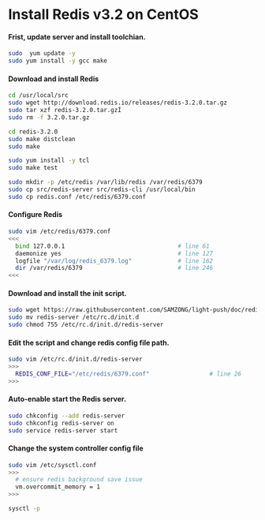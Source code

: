 # Install Redis v3.2 on CentOS

#### Frist, update server and install toolchian.

```bash
sudo  yum update -y
sudo yum install -y gcc make
```



#### Download and install Redis

```bash
cd /usr/local/src
sudo wget http://download.redis.io/releases/redis-3.2.0.tar.gz
sudo tar xzf redis-3.2.0.tar.gzÍ
sudo rm -f 3.2.0.tar.gz

cd redis-3.2.0
sudo make distclean
sudo make

sudo yum install -y tcl
sudo make test

sudo mkdir -p /etc/redis /var/lib/redis /var/redis/6379
sudo cp src/redis-server src/redis-cli /usr/local/bin
sudo cp redis.conf /etc/redis/6379.conf
```



#### Configure Redis

```bash
sudo vim /etc/redis/6379.conf
<<<
  bind 127.0.0.1                                # line 61
  daemonize yes                                 # line 127
  logfile "/var/log/redis_6379.log"             # line 162
  dir /var/redis/6379                           # line 246
<<<
```



#### Download and install the init script.

```bash
sudo wget https://raw.githubusercontent.com/SAMZONG/light-push/doc/redis-server
sudo mv redis-server /etc/rc.d/init.d
sudo chmod 755 /etc/rc.d/init.d/redis-server
```



#### Edit the script and change redis config file path.

```bash
sudo vim /etc/rc.d/init.d/redis-server
>>>
  REDIS_CONF_FILE="/etc/redis/6379.conf"                 # line 26
>>>
```



#### Auto-enable start the Redis server.

```bash
sudo chkconfig --add redis-server
sudo chkconfig redis-server on
sudo service redis-server start
```



#### Change the system controller config file

```bash
sudo vim /etc/sysctl.conf
>>> 
  # ensure redis background save issue
  vm.overcommit_memory = 1
>>>

sysctl -p
```

